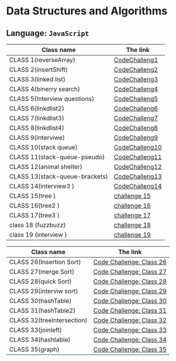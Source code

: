 # Data Structures and Algorithms

## Language: `JavaScript`

| Class name                    | The link                                                          |
| ----------------------------- | ----------------------------------------------------------------- |
| CLASS 1(reverseArray)         | [CodeChalleng1](./MyChallenge/READMECLASS1.md)                    |
| CLASS 2(insertShift)          | [CodeChalleng2](./MyChallenge/READMECLASS2.md)                    |
| CLASS 3(linked list)          | [CodeChalleng3](./MyChallenge/class3LinkedList/READMECLASS3.md)   |
| CLASS 4(binerry search)       | [CodeChalleng4](./MyChallenge/class4Binarysearch/READMECLASS4.md) |
| CLASS 5(Interview questions)  | [CodeChalleng5](./MyChallenge/class5Interview%20questions/READMECLASS5.md) 
| CLASS 6(linkdlist2)           | [CodeChalleng6](./MyChallenge/linkedlist2/Linkedlist2.md)         |
| CLASS 7(linkdlist3)           | [CodeChalleng7](./MyChallenge/class7linkedlist3/READMELINKED3.md) |
| CLASS 8(linkdlist4)           | [CodeChalleng8](./MyChallenge/calss8/class8.md)                   |
| CLASS 9(interviwe)            | [CodeChalleng9](./MyChallenge/interviw-2-start/README.md)         |
| CLASS 10(stack queue)         | [CodeChalleng10](./MyChallenge/stackandqueue/READMESTACK.md)      |
| CLASS 11(stack-queue-pseudo)  | [CodeChalleng11](./MyChallenge/stack-queue-pseudo/README.md)      |
| CLASS 12(animal shelter)      | [CodeChalleng12](./MyChallenge/animalshelter/README.md)           |
| CLASS 13(stack-queue-brackets)| [CodeChalleng13](./MyChallenge/13bracktes/README.md)              |
| CLASS 14(interview3 )         | [CodeChalleng14](./MyChallenge/interviow3/README.md)              |
| CLASS 15(tree )               | [challenge 15](./MyChallenge/binerytree/README.md)                |
| CLASS 16(tree2 )              | [challenge 16](./MyChallenge/tree2/README.md)                     |
| CLASS 17(tree3 )              | [challenge 17](./MyChallenge/tree3/README.md)                     |
| class 18 (fuzzbuzz)           | [challenge 18](./MyChallenge/fizzbuzz/README.md)                  |
| class 19 (interview )         | [challenge 19](./MyChallenge/intervio-tree/README.md)             |




| Class name                    | The link                                                          |
| ----------------------------- | ----------------------------------------------------------------- |
| CLASS 26(Insertion Sort)      | [Code Challenge: Class 26](./section2/Insertion%20Sort/Readme.md) |
| CLASS 27(merge Sort)          | [Code Challenge: Class 27](./section2/mergesort/merge.md)         |
| CLASS 28(quick Sort)          | [Code Challenge: Class 28](./section2/quickSort/Readme.md)        |
| CLASS 29(interviw sort)       | [Code Challenge: Class 29](./section2/interviw%20sort/README.md)  |
| CLASS 30(hashTable)           | [Code Challenge: Class 30](./section2/hashtable/Readme.md)  |
| CLASS 31(hashTable2)          | [Code Challenge: Class 31](./section2/hashtable%202/Readme.md)  |
| CLASS 32(treeIntersection)    | [Code Challenge: Class 32](./section2/treeIntersection/Readme.md)  |
| CLASS 33(joinleft)            | [Code Challenge: Class 33](./section2/hashtable3/Readme.md)  |
| CLASS 34(hashtable)           | [Code Challenge: Class 34](./section2/interviw%20hashtable/README.md) |
| CLASS 35(graph)               | [Code Challenge: Class 35](./section2/graph/Readme.md) |


